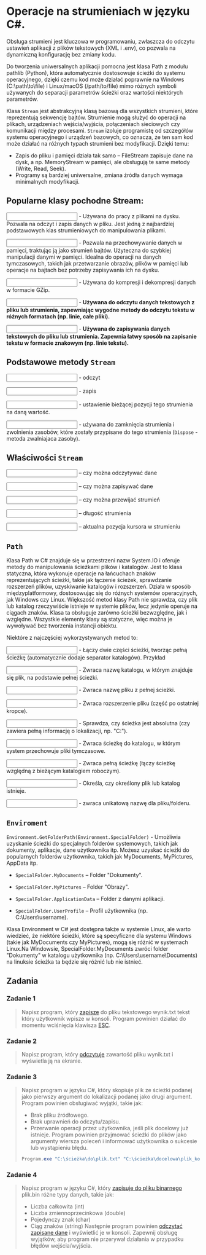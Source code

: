 # Operacje na strumieniach w języku C#. 

Obsługa strumieni jest kluczowa w programowaniu, zwłaszcza do odczytu ustawień aplikacji z plików tekstowych (XML i .env), co pozwala na dynamiczną konfigurację bez zmiany kodu.

Do tworzenia uniwersalnych aplikacji pomocna jest klasa Path z modułu pathlib (Python), która automatycznie dostosowuje ścieżki do systemu operacyjnego, dzięki czemu kod może działać poprawnie na Windows (C:\path\to\file) i Linux/macOS (/path/to/file) mimo różnych symboli używanych do separacji parametrów ścieżki oraz wartości niektórych parametrów.

Klasa `Stream` jest abstrakcyjną klasą bazową dla wszystkich strumieni, które reprezentują sekwencję bajtów. Strumienie mogą służyć do operacji na plikach, urządzeniach wejścia/wyjścia, połączeniach sieciowych czy komunikacji między procesami. `Stream` izoluje programistę od szczegółów systemu operacyjnego i urządzeń bazowych, co oznacza, że ten sam kod może działać na różnych typach strumieni bez modyfikacji. Dzięki temu:
- Zapis do pliku i pamięci działa tak samo – FileStream zapisuje dane na dysk, a np. MemoryStream w pamięci, ale obsługują te same metody (Write, Read, Seek).
- Programy są bardziej uniwersalne, zmiana źródła danych wymaga minimalnych modyfikacji.

## Popularne klasy pochodne Stream:

<input id="FileStream"> -  Używana do pracy z plikami na dysku. Pozwala na odczyt i zapis danych w pliku. Jest jedną z najbardziej podstawowych klas strumieniowych do manipulowania plikami.

<input id="MemoryStream"> - Pozwala na przechowywanie danych w pamięci, traktując ją jako strumień bajtów. Użyteczna do szybkiej manipulacji danymi w pamięci. Idealna do operacji na danych tymczasowych, takich jak przetwarzanie obrazów, plików w pamięci lub operacje na bajtach bez potrzeby zapisywania ich na dysku.


<input id="GZStream"> - Używana do kompresji i dekompresji danych w formacie GZip.

<input id="StreamReader"> - **Używana do odczytu danych tekstowych z pliku lub strumienia, zapewniając wygodne metody do odczytu tekstu w różnych formatach (np. linie, całe pliki).**

<input id="StreamWriter"> - **Używana do zapisywania danych tekstowych do pliku lub strumienia. Zapewnia łatwy sposób na zapisanie tekstu w formacie znakowym (np. linie tekstu).**

## Podstawowe metody `Stream`

<input id="Read"> - odczyt

<input id="Write"> - zapis

<input id="Seek"> - ustawienie bieżącej pozycji tego strumienia na daną wartość.

<input id="Close"> - używana do zamknięcia strumienia i zwolnienia zasobów, które zostały przypisane do tego strumienia (`Dispose` - metoda zwalniajaca zasoby).

## Właściwości `Stream`

<input id="CanRead"> – czy można odczytywać dane

<input id="CanWrite"> – czy można zapisywać dane

<input id="CanSeek"> – czy można przewijać strumień

<input id="Lenght"> – długość strumienia

<input id="Position"> – aktualna pozycja kursora w strumieniu

## `Path`

Klasa Path w C# znajduje się w przestrzeni nazw System.IO i oferuje metody do manipulowania ścieżkami plików i katalogów. Jest to klasa statyczna, która wykonuje operacje na łańcuchach znaków reprezentujących ścieżki, takie jak łączenie ścieżek, sprawdzanie rozszerzeń plików, uzyskiwanie katalogów i rozszerzeń. Działa w sposób międzyplatformowy, dostosowując się do różnych systemów operacyjnych, jak Windows czy Linux. Większość metod klasy Path nie sprawdza, czy plik lub katalog rzeczywiście istnieje w systemie plików, lecz jedynie operuje na ciągach znaków. Klasa ta obsługuje zarówno ścieżki bezwzględne, jak i względne. Wszystkie elementy klasy są statyczne, więc można je wywoływać bez tworzenia instancji obiektu.

Niektóre z najczęściej wykorzystywanych metod to:

<input id="Combine"> - Łączy dwie części ścieżki, tworząc pełną ścieżkę (automatycznie dodaje separator katalogów).
Przykład

<input id="GetDirectoryName"> - Zwraca nazwę katalogu, w którym znajduje się plik, na podstawie pełnej ścieżki.

<input id="GetFileName"> - Zwraca nazwę pliku z pełnej ścieżki.

<input id="GetExtension"> - Zwraca rozszerzenie pliku (część po ostatniej kropce).

<input id="IsPathRooted"> - Sprawdza, czy ścieżka jest absolutna (czy zawiera pełną informację o lokalizacji, np. "C:").

<input id="GetTempPath"> - Zwraca ścieżkę do katalogu, w którym system przechowuje pliki tymczasowe.

<input id="GetFullPath"> - Zwraca pełną ścieżkę (łączy ścieżkę względną z bieżącym katalogiem roboczym).

<input id="Exist"> - Określa, czy określony plik lub katalog istnieje.

<input id="GetRandomFileName"> - zwraca unikatową nazwę dla pliku/folderu.

## `Enviroment`

`Environment.GetFolderPath(Environment.SpecialFolder)` - Umożliwia uzyskanie ścieżki do specjalnych folderów systemowych, takich jak dokumenty, aplikacje, dane użytkownika itp. Możesz uzyskać ścieżki do popularnych folderów użytkownika, takich jak MyDocuments, MyPictures, AppData itp.

- `SpecialFolder.MyDocuments` – Folder "Dokumenty".

- `SpecialFolder.MyPictures` – Folder "Obrazy".

- `SpecialFolder.ApplicationData` – Folder z danymi aplikacji.

- `SpecialFolder.UserProfile` – Profil użytkownika (np. C:\Users\username).

Klasa Environment w C# jest dostępna także w systemie Linux, ale warto wiedzieć, że niektóre ścieżki, które są specyficzne dla systemu Windows (takie jak MyDocuments czy MyPictures), mogą się różnić w systemach Linux.Na Windowsie, SpecialFolder.MyDocuments zwróci folder "Dokumenty" w katalogu użytkownika (np. C:\Users\username\Documents) na linuksie ścieżka ta będzie się różnić lub nie istnieć.

## Zadania

### Zadanie 1

>Napisz program, który [zapisze](https://learn.microsoft.com/pl-pl/dotnet/api/system.io.streamwriter?view=net-8.0) do pliku tekstowego wynik.txt tekst który użytkownik wpisze w konsoli. Program powinien działać do momentu wciśnięcia klawisza [ESC](https://learn.microsoft.com/pl-pl/dotnet/api/system.console.readkey?view=net-9.0).

### Zadanie 2

>Napisz program, który [odczytuje](https://learn.microsoft.com/pl-pl/dotnet/api/system.io.streamreader?view=net-8.0) zawartość pliku wynik.txt i wyświetla ją na ekranie.

### Zadanie 3

>Napisz program w języku C#, który skopiuje plik ze ścieżki podanej jako pierwszy argument do lokalizacji podanej jako drugi argument. Program powinien obsługiwać wyjątki, takie jak:
>- Brak pliku źródłowego.
>- Brak uprawnień do odczytu/zapisu.
>- Przerwanie operacji przez użytkownika, jeśli plik docelowy już istnieje.
>Program powinien przyjmować ścieżki do plików jako argumenty wiersza poleceń i informować użytkownika o sukcesie lub wystąpieniu błędu.
>```csharp
>Program.exe "C:\ścieżka\do\plik.txt" "C:\ścieżka\docelowa\plik_kopia.txt"
>```

### Zadanie 4

>Napisz program w języku C#, który [zapisuje do pliku binarnego](https://learn.microsoft.com/pl-pl/dotnet/api/system.io.binarywriter?view=net-8.0) plik.bin różne typy danych, takie jak:
>- Liczba całkowita (int)
>- Liczba zmiennoprzecinkowa (double)
>- Pojedynczy znak (char)
>- Ciąg znaków (string)
>Następnie program powinien [odczytać zapisane dane](https://learn.microsoft.com/pl-pl/dotnet/api/system.io.binaryreader?view=net-8.0) i wyświetlić je w konsoli.
>Zapewnij obsługę wyjątków, aby program nie przerywał działania w przypadku błędów wejścia/wyjścia.

<script>
    function saveToLocalStorage(event) {
        const element = event.target;
        if (element.id) {  // Only save elements with an ID
            localStorage.setItem(element.id, element.value);
        }
    }

    function loadFromLocalStorage() {
        document.querySelectorAll("input, textarea").forEach(element => {
            if (element.id && localStorage.getItem(element.id)) {
                element.value = localStorage.getItem(element.id);
            }
            element.addEventListener("input", saveToLocalStorage);
        });
    }

    window.addEventListener("DOMContentLoaded", loadFromLocalStorage);
</script>